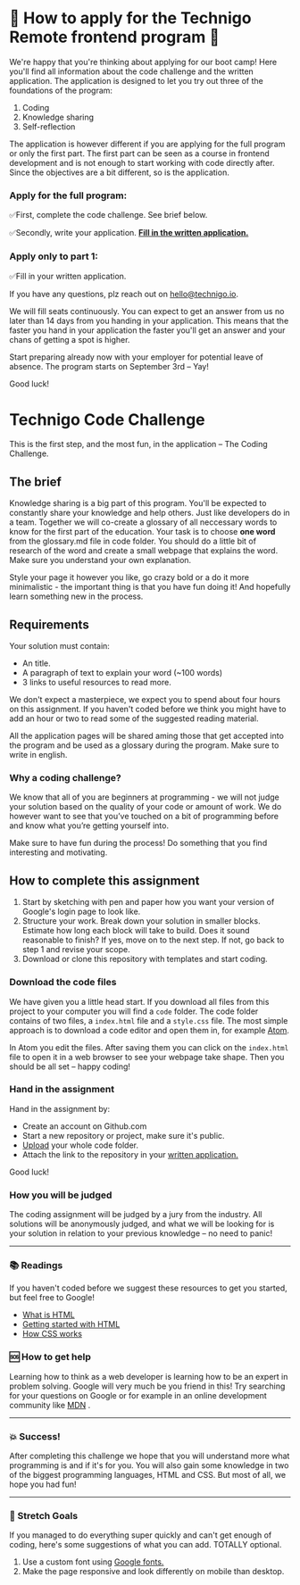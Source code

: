 # :star2: How to apply for the Technigo Remote frontend program :star2:

We're happy that you're thinking about applying for our boot camp! Here you'll find all information about the code challenge and the written application. The application is designed to let you try out three of the foundations of the program: 

1. Coding
2. Knowledge sharing
3. Self-reflection

The application is however different if you are applying for the full program or only the first part. The first part can be seen as a course in frontend development and is not enough to start working with code directly after. Since the objectives are a bit different, so is the application. 

### Apply for the full program: 

✅First, complete the code challenge. See brief below. 

✅Secondly, write your application. **[Fill in the written application.](https://technigo.typeform.com/to/WYgUEV)**

### Apply only to part 1: 

✅Fill in your written application. 

If you have any questions, plz reach out on hello@technigo.io. 

We will fill seats continuously. You can expect to get an answer from us no later than 14 days from you handing in your application. This means that the faster you hand in your application the faster you'll get an answer and your chans of getting a spot is higher.

Start preparing already now with your employer for potential leave of absence. The program starts on September 3rd – Yay!

Good luck! 

# Technigo Code Challenge

This is the first step, and the most fun, in the application – The Coding Challenge. 

## The brief

Knowledge sharing is a big part of this program. You'll be expected to constantly share your knowledge and help others. Just like developers do in a team. Together we will co-create a glossary of all neccessary words to know for the first part of the education. Your task is to choose **one word** from the glossary.md file in code folder. You should do a little bit of research of the word and create a small webpage that explains the word. Make sure you understand your own explanation. 

Style your page it however you like, go crazy bold or a do it more minimalistic - the important thing is that you have fun doing it! And hopefully learn something new in the process.

## Requirements
Your solution must contain:
* An title.
* A paragraph of text to explain your word (~100 words)
* 3 links to useful resources to read more. 

We don't expect a masterpiece, we expect you to spend about four hours on this assignment. If you haven't coded before we think you might have to add an hour or two to read some of the suggested reading material.

All the application pages will be shared aming those that get accepted into the program and be used as a glossary during the program. Make sure to write in english. 

### Why a coding challenge?
We know that all of you are beginners at programming - we will not judge your solution based on the quality of your code or amount of work. We do however want to see that you’ve touched on a bit of programming before and know what you’re getting yourself into.

Make sure to have fun during the process! Do something that you find interesting and motivating.

## How to complete this assignment

1. Start by sketching with pen and paper how you want your version of Google's login page to look like.
1. Structure your work. Break down your solution in smaller blocks. Estimate how long each block will take to build. Does it sound reasonable to finish? If yes, move on to the next step. If not, go back to step 1 and revise your scope.
1. Download or clone this repository with templates and start coding.

### Download the code files

We have given you a little head start. If you download all files from this project to your computer you will find a `code` folder. The code folder contains of two files, a `index.html` file and a `style.css` file. The most simple approach is to download a code editor and open them in, for example [Atom](https://atom.io/).

In Atom you edit the files. After saving them you can click on the `index.html` file to open it in a web browser to see your webpage take shape. Then you should be all set – happy coding!

### Hand in the assignment

Hand in the assignment by:
* Create an account on Github.com
* Start a new repository or project, make sure it's public.
* [Upload](https://help.github.com/articles/adding-a-file-to-a-repository/) your whole code folder.
* Attach the link to the repository in your [written application.](https://technigo.typeform.com/to/WYgUEV)

Good luck!

### How you will be judged
The coding assignment will be judged by a jury from the industry. All solutions will be anonymously judged, and what we will be looking for is your solution in relation to your previous knowledge – no need to panic!

---

### :books: Readings

If you haven't coded before we suggest these resources to get you started, but feel free to Google!  

* [What is HTML](https://developer.mozilla.org/en-US/docs/Web/HTML)
* [Getting started with HTML](https://developer.mozilla.org/en-US/docs/Learn/HTML/Introduction_to_HTML/Getting_started)
* [How CSS works](https://developer.mozilla.org/en-US/docs/Learn/CSS/Introduction_to_CSS/How_CSS_works)

### :sos: How to get help
Learning how to think as a web developer is learning how to be an expert in problem solving. Google will very much be you friend in this! Try searching for your questions on Google or for example in an online development community like [MDN](https://developer.mozilla.org/en-US/) .


---

### :boom: Success!

After completing this challenge we hope that you will understand more what programming is and if it's for you. You will also gain some knowledge in two of the biggest programming languages, HTML and CSS. But most of all, we hope you had fun!

---

### :runner: Stretch Goals

If you managed to do everything super quickly and can't get enough of coding, here's some suggestions of what you can add. TOTALLY optional.

1. Use a custom font using [Google fonts.](https://fonts.google.com/?utm_source=google&utm_medium=cpc&utm_campaign=1001467%20%7C%20Material.IO%20%7C%20Global%20%7C%20en%20%7C%20Hybrid%20%7C%20Text%20%7C%20BKWS&utm_term=%7Bkeyword%7D&gclid=EAIaIQobChMItcCyxeaG2AIVwbYYCh3OtgmsEAAYASAAEgJ6O_D_BwE)
2. Make the page responsive and look differently on mobile than desktop.
